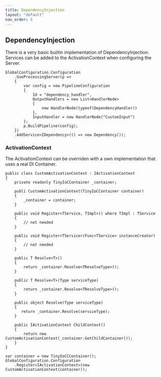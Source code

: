 ```yaml
---
title: DependencyInjection
layout: "default"
nav_order: 6
---
```

## DependencyInjection
There is a very basic builtin implementation of DependencyInjection. 
Services can be added to the ActivationContext when configuring the Server.
```
GlobalConfiguration.Configuration
    .UseProcessingServer(p =>
    {
        var config = new PipelineConfiguration
        {
            Id = "dependency_handler",
            OutputHandlers = new List<HandlerNode>
            {
                new HandlerNode(typeof(DependencyHandler))
            },
            InputHandler = new HandlerNode("CustomInput")
        };
        p.BuildPipeline(config);
    })
    .AddService<IDependency>(() => new Dependency());
```

### ActivationContext
The ActivationContext can be overriden with a own implementation that uses a real DI Container.
```
public class CustomActivationContext : IActivationContext
{
    private readonly TinyIoCContainer _container;

    publi CustomActivationContext(TinyIoCContainer container)
    {
        _container = container;
    }

    public void Register<TService, TImpl>() where TImpl : TService
    {
        // not needed
    }

    public void Register<TService>(Func<TService> instanceCreator)
    {
        // not needed
    }

    public T Resolve<T>()
    {
        return _container.Resolve<TResolveType>();
    }

    public T Resolve<T>(Type serviceType)
    {
        return _container.Resolve<TResolveType>();
    }

    public object Resolve(Type serviceType)
    {
       return _container.Resolve(serviceType);
    }

    public IActivationContext ChildContext()
    {
        return new CustomActivationContext(_container.GetChildContainer());
    }
}
```

```
var container = new TinyIoCCContainer();
GlobalConfiguration.Configuration
    .Register<IActivationContext>(new CustomActivationContext(container));
```